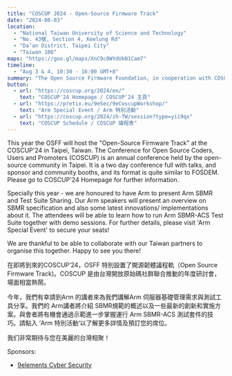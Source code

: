 ```yaml
---
title: "COSCUP 2024 - Open-Source Firmware Track"
date: "2024-08-03"
location:
  - "National Taiwan University of Science and Technology"
  - "No. 43號, Section 4, Keelung Rd"
  - "Da’an District, Taipei City" 
  - "Taiwan 106"
maps: "https://goo.gl/maps/XnC9c8WYdUkN1Cam7"
timeline:
  - "Aug 3 & 4, 10:30 - 16:00 GMT+8"
summary: "The Open Source Firmware Foundation, in cooperation with COSCUP, will run the open-source firmware track at this year's COSCUP conference in Taipei, Taiwan."
button:
  - url: "https://coscup.org/2024/en/"
    text: "COSCUP'24 Homepage / COSCUP'24 主頁"
  - url: "https://pretix.eu/9eSec/9eCoscupWorkshop/"
    text: "Arm Special Event / Arm 特別活動"
  - url: "https://coscup.org/2024/zh-TW/session?type=yii9qx"
    text: "COSCUP Schedule / COSCUP 議程表"
---
```


This year the OSFF will host the "Open-Source Firmware Track" at the COSCUP'24 in Taipei, Taiwan. The Conference for Open Source Coders, Users and Promoters (COSCUP) is an annual conference held by the open-source community in Taipei. It is a two day conference full with talks, and sponsor and community booths, and its format is quite similar to FOSDEM. Please go to COSCUP'24 Homepage for further information.

Specially this year - we are honoured to have Arm to present Arm SBMR and Test Suite Sharing. Our Arm speakers will present an overview on SBMR specification and also some latest innovations/ implementations about it. The attendees will be able to learn how to run Arm SBMR-ACS Test Suite together with demo sessions. For further details, please visit 'Arm Special Event' to secure your seats!

We are thankful to be able to collaborate with our Taiwan partners to organise this together. Happy to see you there!

在即將到來的COSCUP‘24，OSFF 特別設置了開源韌體議程軌（Open Source Firmware Track)。COSCUP 是由台灣開放原始碼社群聯合推動的年度研討會，場面相當熱鬧。

今年，我們有幸請到Arm 的講者來為我們講解Arm 伺服器基礎管理需求與測試工具分享。我們的 Arm講者將介紹 SBMR規範的概述以及一些最新的創新和實施方案。與會者將有機會通過示範進一步掌握運行 Arm SBMR-ACS 測試套件的技巧。請點入 ’Arm 特別活動‘以了解更多詳情及預訂您的席位。

我们非常期待与您在美麗的台灣相聚！

Sponsors:
- [9elements Cyber Security](https://9esec.io)
